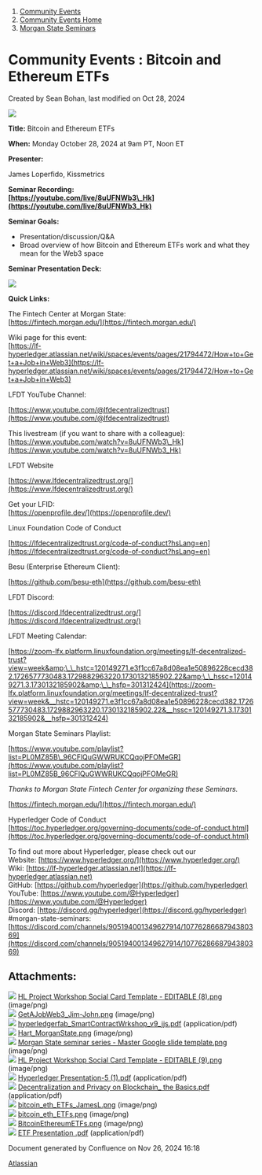 1. [Community Events](index.html)
2. [Community Events Home](Community-Events-Home_21790731.html)
3. [Morgan State Seminars](Morgan-State-Seminars_21793775.html)

# Community Events : Bitcoin and Ethereum ETFs

Created by Sean Bohan, last modified on Oct 28, 2024

![](attachments/21794483/31916390.png?height=250)

**Title:** Bitcoin and Ethereum ETFs

**When:** Monday October 28, 2024 at 9am PT, Noon ET

**Presenter:**

James Loperfido, Kissmetrics

**Seminar Recording:  
[https://youtube.com/live/8uUFNWb3\_Hk](https://youtube.com/live/8uUFNWb3_Hk)**

**Seminar Goals:**

- Presentation/discussion/Q&amp;A
- Broad overview of how Bitcoin and Ethereum ETFs work and what they mean for the Web3 space

**Seminar Presentation Deck:**

[![](attachments/thumbnails/21794483/41025571)](attachments/21794483/41025571.pdf)

**Quick Links:**

The Fintech Center at Morgan State:  
[https://fintech.morgan.edu/](https://fintech.morgan.edu/)

Wiki page for this event:  
[https://lf-hyperledger.atlassian.net/wiki/spaces/events/pages/21794472/How+to+Get+a+Job+in+Web3](https://lf-hyperledger.atlassian.net/wiki/spaces/events/pages/21794472/How+to+Get+a+Job+in+Web3)

LFDT YouTube Channel:

[https://www.youtube.com/@lfdecentralizedtrust](https://www.youtube.com/@lfdecentralizedtrust)

This livestream (if you want to share with a colleague):  
[https://www.youtube.com/watch?v=8uUFNWb3\_Hk](https://www.youtube.com/watch?v=8uUFNWb3_Hk)

LFDT Website

[https://www.lfdecentralizedtrust.org/](https://www.lfdecentralizedtrust.org/)

Get your LFID:  
[https://openprofile.dev/](https://openprofile.dev/)

Linux Foundation Code of Conduct

[https://lfdecentralizedtrust.org/code-of-conduct?hsLang=en](https://lfdecentralizedtrust.org/code-of-conduct?hsLang=en)

Besu (Enterprise Ethereum Client):

[https://github.com/besu-eth](https://github.com/besu-eth)

LFDT Discord:

[https://discord.lfdecentralizedtrust.org/](https://discord.lfdecentralizedtrust.org/)

LFDT Meeting Calendar:

[https://zoom-lfx.platform.linuxfoundation.org/meetings/lf-decentralized-trust?view=week&amp;\_\_hstc=120149271.e3f1cc67a8d08ea1e50896228cecd382.1726577730483.1729882963220.1730132185902.22&amp;\_\_hssc=120149271.3.1730132185902&amp;\_\_hsfp=301312424](https://zoom-lfx.platform.linuxfoundation.org/meetings/lf-decentralized-trust?view=week&__hstc=120149271.e3f1cc67a8d08ea1e50896228cecd382.1726577730483.1729882963220.1730132185902.22&__hssc=120149271.3.1730132185902&__hsfp=301312424)

Morgan State Seminars Playlist:

[https://www.youtube.com/playlist?list=PL0MZ85B\_96CFlQuGWWRUKCQqojPFOMeGR](https://www.youtube.com/playlist?list=PL0MZ85B_96CFlQuGWWRUKCQqojPFOMeGR)

*Thanks to Morgan State Fintech Center for organizing these Seminars.*

[https://fintech.morgan.edu/](https://fintech.morgan.edu/)

Hyperledger Code of Conduct  
[https://toc.hyperledger.org/governing-documents/code-of-conduct.html](https://toc.hyperledger.org/governing-documents/code-of-conduct.html)

To find out more about Hyperledger, please check out our   
Website: [https://www.hyperledger.org/](https://www.hyperledger.org/)  
Wiki: [https://lf-hyperledger.atlassian.net](https://lf-hyperledger.atlassian.net)  
GitHub: [https://github.com/hyperledger](https://github.com/hyperledger)  
YouTube: [https://www.youtube.com/@Hyperledger](https://www.youtube.com/@Hyperledger)  
Discord: [https://discord.gg/hyperledger](https://discord.gg/hyperledger)  
#morgan-state-seminars: [https://discord.com/channels/905194001349627914/1077628668794380369](https://discord.com/channels/905194001349627914/1077628668794380369)

## Attachments:

![](images/icons/bullet_blue.gif) [HL Project Workshop Social Card Template - EDITABLE (8).png](attachments/21794483/21794486.png) (image/png)  
![](images/icons/bullet_blue.gif) [GetAJobWeb3\_Jim-John.png](attachments/21794483/21794482.png) (image/png)  
![](images/icons/bullet_blue.gif) [hyperledgerfab\_SmartContractWrkshop\_v9\_jjs.pdf](attachments/21794483/21794487.pdf) (application/pdf)  
![](images/icons/bullet_blue.gif) [Hart\_MorganState.png](attachments/21794483/21794485.png) (image/png)  
![](images/icons/bullet_blue.gif) [Morgan State seminar series - Master Google slide template.png](attachments/21794483/21794488.png) (image/png)  
![](images/icons/bullet_blue.gif) [HL Project Workshop Social Card Template - EDITABLE (9).png](attachments/21794483/21794490.png) (image/png)  
![](images/icons/bullet_blue.gif) [Hyperledger Presentation-5 (1).pdf](attachments/21794483/21794489.pdf) (application/pdf)  
![](images/icons/bullet_blue.gif) [Decentralization and Privacy on Blockchain_ the Basics.pdf](attachments/21794483/21794484.pdf) (application/pdf)  
![](images/icons/bullet_blue.gif) [bitcoin\_eth\_ETFs\_JamesL.png](attachments/21794483/21794491.png) (image/png)  
![](images/icons/bullet_blue.gif) [bitcoin\_eth\_ETFs.png](attachments/21794483/21794513.png) (image/png)  
![](images/icons/bullet_blue.gif) [BitcoinEthereumETFs.png](attachments/21794483/31916390.png) (image/png)  
![](images/icons/bullet_blue.gif) [ETF Presentation .pdf](attachments/21794483/41025571.pdf) (application/pdf)

Document generated by Confluence on Nov 26, 2024 16:18

[Atlassian](http://www.atlassian.com/)
